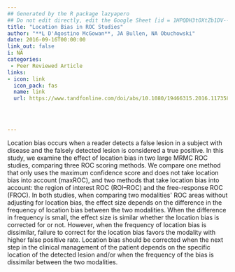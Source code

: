 ```yaml
---
## Generated by the R package lazyapero
## Do not edit directly, edit the Google Sheet [id = 1HPQDH3tOXtZb1DV--8wR9CKAzUz5aywWc2vM3OQ5SrU]
title: "Location Bias in ROC Studies"
author: "**L D'Agostino McGowan**, JA Bullen, NA Obuchowski"
date: 2016-09-16T00:00:00
link_out: false
i: NA
categories:
 - Peer Reviewed Article
links:
- icon: link
  icon_pack: fas
  name: link
  url: https://www.tandfonline.com/doi/abs/10.1080/19466315.2016.1173583?journalCode=usbr20




---
```


Location bias occurs when a reader detects a false lesion in a subject with disease and the falsely detected lesion is considered a true positive. In this study, we examine the effect of location bias in two large MRMC ROC studies, comparing three ROC scoring methods. We compare one method that only uses the maximum confidence score and does not take location bias into account (maxROC), and two methods that take location bias into account: the region of interest ROC (ROI–ROC) and the free-response ROC (FROC). In both studies, when comparing two modalities' ROC areas without adjusting for location bias, the effect size depends on the difference in the frequency of location bias between the two modalities. When the difference in frequency is small, the effect size is similar whether the location bias is corrected for or not. However, when the frequency of location bias is dissimilar, failure to correct for the location bias favors the modality with higher false positive rate. Location bias should be corrected when the next step in the clinical management of the patient depends on the specific location of the detected lesion and/or when the frequency of the bias is dissimilar between the two modalities.

